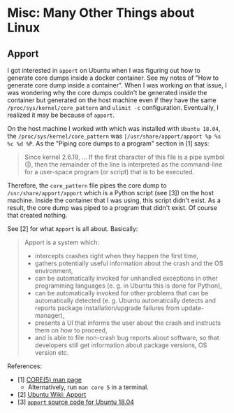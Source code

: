 # Misc: Many Other Things about Linux

## Apport

I got interested in `apport` on Ubuntu when I was figuring out how to generate core dumps inside a docker container. See my notes of "How to generate core dump inside a container". When I was working on that issue, I was wondering why the core dumps couldn't be generated inside the container but generated on the host machine even if they have the same `/proc/sys/kernel/core_pattern` and `ulimit -c` configuration. Eventually, I realized it may be because of `apport`.

On the host machine I worked with which was installed with `Ubuntu 18.04`, the `/proc/sys/kernel/core_pattern` was `|/usr/share/apport/apport %p %s %c %d %P`. As the "Piping core dumps to a program" section in [1] says:

> Since kernel 2.6.19, ... If the first character of this file is a pipe symbol (|), then the remainder of the line is interpreted as the command-line for a user-space program (or script) that is to be executed.

Therefore, the `core_pattern` file pipes the core dump to `/usr/share/apport/apport` which is a Python script (see [3]) on the host machine. Inside the container that I was using, this script didn't exist. As a result, the core dump was piped to a program that didn't exist. Of course that created nothing.

See [2] for what `Apport` is all about. Basically:

> Apport is a system which:
>
> - intercepts crashes right when they happen the first time,
> - gathers potentially useful information about the crash and the OS environment,
> - can be automatically invoked for unhandled exceptions in other programming languages (e. g. in Ubuntu this is done for Python),
> - can be automatically invoked for other problems that can be automatically detected (e. g. Ubuntu automatically detects and reports package installation/upgrade failures from update-manager),
> - presents a UI that informs the user about the crash and instructs them on how to proceed,
> - and is able to file non-crash bug reports about software, so that developers still get information about package versions, OS version etc.

References:
>
- [1] [CORE(5) man page](https://manpages.ubuntu.com/manpages/bionic/en/man5/core.5.html)
  - Alternatively, run `man core 5` in a terminal.
- [2] [Ubuntu Wiki: Apport](https://wiki.ubuntu.com/Apport)
- [3] [`apport` source code for Ubuntu 18.04](https://git.launchpad.net/ubuntu/+source/apport/tree/data/apport?h=ubuntu/bionic)
